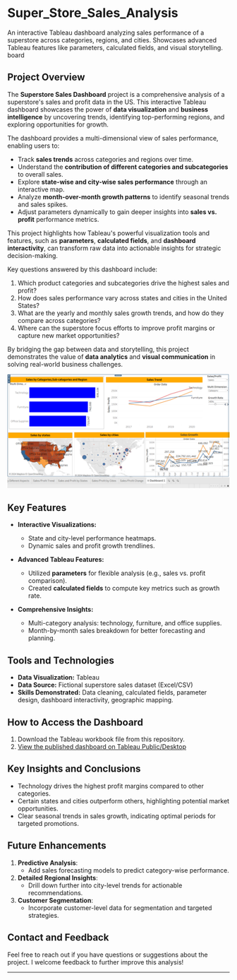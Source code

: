 # Super_Store_Sales_Analysis
An interactive Tableau dashboard analyzing sales performance of a superstore across categories, regions, and cities. Showcases advanced Tableau features like parameters, calculated fields, and visual storytelling.
board

## **Project Overview**

The **Superstore Sales Dashboard** project is a comprehensive analysis of a superstore's sales and profit data in the US. This interactive Tableau dashboard showcases the power of **data visualization** and **business intelligence** by uncovering trends, identifying top-performing regions, and exploring opportunities for growth.

The dashboard provides a multi-dimensional view of sales performance, enabling users to:
- Track **sales trends** across categories and regions over time.
- Understand the **contribution of different categories and subcategories** to overall sales.
- Explore **state-wise and city-wise sales performance** through an interactive map.
- Analyze **month-over-month growth patterns** to identify seasonal trends and sales spikes.
- Adjust parameters dynamically to gain deeper insights into **sales vs. profit** performance metrics.

This project highlights how Tableau's powerful visualization tools and features, such as **parameters**, **calculated fields**, and **dashboard interactivity**, can transform raw data into actionable insights for strategic decision-making.

Key questions answered by this dashboard include:
1. Which product categories and subcategories drive the highest sales and profit?
2. How does sales performance vary across states and cities in the United States?
3. What are the yearly and monthly sales growth trends, and how do they compare across categories?
4. Where can the superstore focus efforts to improve profit margins or capture new market opportunities?

By bridging the gap between data and storytelling, this project demonstrates the value of **data analytics** and **visual communication** in solving real-world business challenges.

![Superstore Sales Dashboard](/Screenshot/dashboard.png)

## **Key Features**

- **Interactive Visualizations:**
  - State and city-level performance heatmaps.
  - Dynamic sales and profit growth trendlines.

- **Advanced Tableau Features:**
  - Utilized **parameters** for flexible analysis (e.g., sales vs. profit comparison).
  - Created **calculated fields** to compute key metrics such as growth rate.

- **Comprehensive Insights:**
  - Multi-category analysis: technology, furniture, and office supplies.
  - Month-by-month sales breakdown for better forecasting and planning.

## **Tools and Technologies**

- **Data Visualization:** Tableau
- **Data Source:** Fictional superstore sales dataset (Excel/CSV)
- **Skills Demonstrated:** Data cleaning, calculated fields, parameter design, dashboard interactivity, geographic mapping.

## **How to Access the Dashboard**

1. Download the Tableau workbook file from this repository.
2. [View the published dashboard on Tableau Public/Desktop](https://public.tableau.com/views/Super_Store_17340111554640/Dashboard1?:language=en-US&:sid=&:redirect=auth&:display_count=n&:origin=viz_share_link)


## **Key Insights and Conclusions**

- Technology drives the highest profit margins compared to other categories.
- Certain states and cities outperform others, highlighting potential market opportunities.
- Clear seasonal trends in sales growth, indicating optimal periods for targeted promotions.

## Future Enhancements
1. **Predictive Analysis**:
   - Add sales forecasting models to predict category-wise performance.
2. **Detailed Regional Insights**:
   - Drill down further into city-level trends for actionable recommendations.
3. **Customer Segmentation**:
   - Incorporate customer-level data for segmentation and targeted strategies.

## **Contact and Feedback**

Feel free to reach out if you have questions or suggestions about the project. I welcome feedback to further improve this analysis!

---

